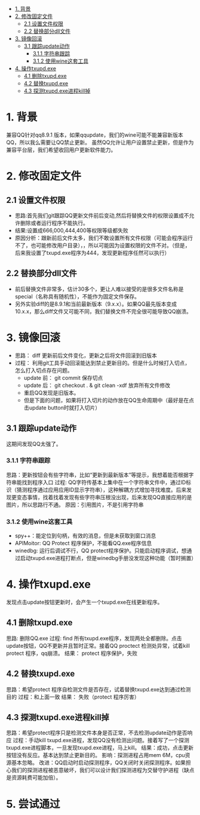 <!-- TOC -->

- [1. 背景](#1-背景)
- [2. 修改固定文件](#2-修改固定文件)
    - [2.1 设置文件权限](#21-设置文件权限)
    - [2.2 替换部分dll文件](#22-替换部分dll文件)
- [3. 镜像回滚](#3-镜像回滚)
    - [3.1 跟踪update动作](#31-跟踪update动作)
        - [3.1.1 字符串跟踪](#311-字符串跟踪)
        - [3.1.2 使用wine这套工具](#312-使用wine这套工具)
- [4. 操作txupd.exe](#4-操作txupdexe)
    - [4.1 删除txupd.exe](#41-删除txupdexe)
    - [4.2 替换txupd.exe](#42-替换txupdexe)
    - [4.3 探测txupd.exe进程kill掉](#43-探测txupdexe进程kill掉)

<!-- /TOC -->
# 1. 背景
兼容QQ针对qq8.9.1 版本，如果qqupdate，我们的wine可能不能兼容新版本QQ，所以我么需要让QQ禁止更新。
虽然QQ允许让用户设置禁止更新，但是作为兼容平台层，我们希望收回用户更新软件能力。
# 2. 修改固定文件
## 2.1 设置文件权限
* 思路:首先我们git跟踪QQ更新文件前后变动,然后将替换文件的权限设置成不允许删除或者运行程序不能执行。
* 结果:设置成666,000,444,400等权限等级都失败
* 原因分析：跟新前后文件太多，我们不敢设置所有文件权限（可能会程序运行不了，也可能修改用户目录），，所以可能因为设置权限的文件不对。（但是，后来我设置了txupd.exe程序为444，发现更新程序任然可以执行）

## 2.2 替换部分dll文件
* 前后替换文件非常多，估计30多个，更让人难以接受的是很多文件名称是special（名称具有随机性），不能作为固定文件保存。
* 另外实验diff的是8.9.1和当前最新版本（9.x.x）。如果QQ最先版本变成10.x.x，那么diff文件又可能不同，我们替换文件不完全很可能导致QQ崩溃。

# 3. 镜像回滚
* 思路： diff 更新前后文件变化，更新之后将文件回滚到旧版本
* 过程： 利用git工具手动回滚能达到禁止更新目的。但是什么时候打入切点，怎么打入切点存在问题。
    * update 前： git commit 保存切点
    * update 后： git checkout . & git clean -xdf 放弃所有文件修改
    * 重启QQ发现是旧版本。
    * 但是下面的问题，如果将打入切片的动作放在QQ生命周期中（最好是在点击update button时就打入切片）


## 3.1 跟踪update动作
这期间发现QQ太强了。
### 3.1.1 字符串跟踪
思路：更新按钮会有些字符串，比如“更新到最新版本”等提示，我想着能否根据字符串能找到程序入口
过程: QQ字符传基本上集中在一个字符串文件中，通过ID标识（猜测程序通过应用应用ID显示字符串），这种解耦方式增加寻找难度。后来发现更变态事情，找着找着发现有些字符串压根没出现，后来发现QQ直接应用的是图片，所以思路行不通。
原因：引用图片，不是引用字符串

### 3.1.2 使用wine这套工具
* spy++：能定位到句柄，有效的消息，但是未获取到窗口消息
* APIMoitor: QQ Protect 程序保护，不能看QQ.exe程序信息
* winedbg: 运行后调试不行，QQ protect程序保护。只能启动程序调试，想通过启动txupd.exe进程打断点，但是winedbg手册没发现这种功能（暂时搁置）

# 4. 操作txupd.exe
发现点击update按钮更新时，会产生一个txupd.exe在线更新程序。

## 4.1 删除txupd.exe 
思路: 删除QQ.exe
过程: find 所有txupd.exe程序，发现两处全都删除。点击update按钮，QQ不更新并且暂时正常。接着QQ proctect 检测处异常，试着kill protect 程序，qq崩溃。
结果： protect 程序保护，失败

## 4.2 替换txupd.exe
思路：希望protect 程序自检测文件是否存在，试着替换txupd.exe达到通过检测目的
过程：和上面一致
结果： 失败（protect 程序厉害）

## 4.3 探测txupd.exe进程kill掉
思路：希望protect程序只是检测文件本身是否正常，不去检测update动作是否响应
过程：手动kill txupd.exe进程，发现QQ没有检测出问题。接着写了一个探测txupd.exe进程脚本，一旦发现txupd.exe进程，马上kill。
结果：成功，点击更新按钮没有反应。基本达到禁止更新目的。
影响：探测进程占用mem 6M，cpu资源基本忽略。
改进：QQ启动时启动探测程序，QQ关闭时关闭探测程序。如果担心我们的探测进程被恶意破坏，我们可以设计我们探测进程为交替守护进程（缺点是资源耗费可能加倍）。
 


 # 5. 尝试通过